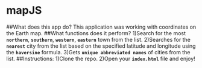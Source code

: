 # mapJS

##What does this app do?
This application was working with coordinates on the Earth map.
##What functions does it perform?
1)Search for the most  **`northern`**,  **`southern`**,  **`western`**,  **`eastern`** town from the list.
2)Searches for the **`nearest`** city from the list based on the specified latitude and longitude using the **`haversine`** formula.
3)Gets **`unique abbreviated names`** of cities from the list.
##Instructions:
1)Clone the repo.
2)Open your **`index.html`** file and enjoy! 

